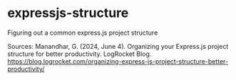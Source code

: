 # expressjs-structure
Figuring out a common express.js project structure

Sources:
Manandhar, G. (2024, June 4). Organizing your Express.js project structure for better productivity. LogRocket Blog. https://blog.logrocket.com/organizing-express-js-project-structure-better-productivity/ 

